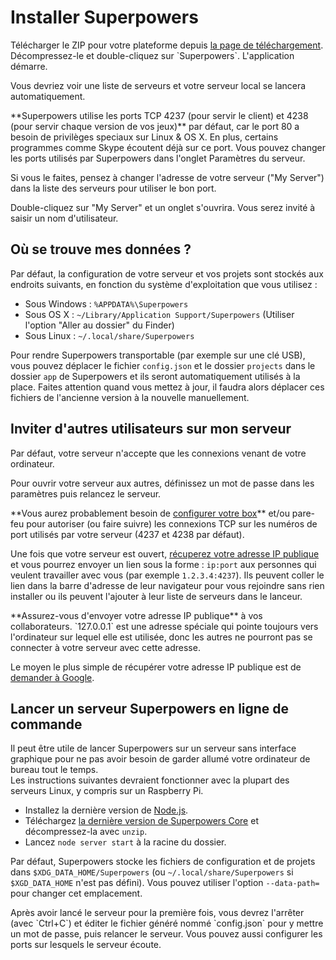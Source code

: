 # Installer Superpowers

<div class="action">
  <p>Télécharger le ZIP pour votre plateforme depuis <a href="https://sparklinlabs.itch.io/superpowers" target="_blank">la page de téléchargement</a>.  
  Décompressez-le et double-cliquez sur `Superpowers`.  
  L'application démarre.
</div>

Vous devriez voir une liste de serveurs et votre serveur local se lancera automatiquement.

<div class="note">
  <p>**Superpowers utilise les ports TCP 4237 (pour servir le client) et 4238 (pour servir chaque version de vos jeux)** par défaut, car le port 80 a besoin de privilèges speciaux sur Linux &amp; OS X. En plus, certains programmes comme Skype écoutent déjà sur ce port. Vous pouvez changer les ports utilisés par Superpowers dans l'onglet Paramètres du serveur.

  <p>Si vous le faites, pensez à changer l'adresse de votre serveur ("My Server") dans la liste des serveurs pour utiliser le bon port.
</div>

Double-cliquez sur "My Server" et un onglet s'ouvrira. Vous serez invité à saisir un nom d'utilisateur.

## Où se trouve mes données ?

Par défaut, la configuration de votre serveur et vos projets sont stockés aux endroits suivants, en fonction du système d'exploitation que vous utilisez :

  * Sous Windows : `%APPDATA%\Superpowers`
  * Sous OS X : `~/Library/Application Support/Superpowers` (Utiliser l'option "Aller au dossier" du Finder)
  * Sous Linux : `~/.local/share/Superpowers`

Pour rendre Superpowers transportable (par exemple sur une clé USB), vous pouvez déplacer le fichier `config.json` et le dossier `projects` dans le dossier `app` de Superpowers et ils seront automatiquement utilisés à la place. Faites attention quand vous mettez à jour, il faudra alors déplacer ces fichiers de l'ancienne version à la nouvelle manuellement.

## Inviter d'autres utilisateurs sur mon serveur

Par défaut, votre serveur n'accepte que les connexions venant de votre ordinateur.

<div class="action">
  <p>Pour ouvrir votre serveur aux autres, définissez un mot de passe dans les paramètres puis relancez le serveur.
</div>

<div class="note">
  <p>**Vous aurez probablement besoin de <a href="https://www.google.com/search?q=configurer%20la%20redirection%20de%20port" target="_blank">configurer votre box</a>** et/ou pare-feu
  pour autoriser (ou faire suivre) les connexions TCP sur les numéros de port utilisés par votre serveur (4237 et 4238 par défaut).
</div>

Une fois que votre serveur est ouvert, <a href="https://www.google.fr/search?q=mon%20ip" target="_blank">récuperez votre adresse IP publique</a> et vous pourrez envoyer un lien sous la forme : `ip:port` aux personnes qui veulent travailler avec vous (par exemple `1.2.3.4:4237`). Ils peuvent coller le lien dans la barre d'adresse de leur navigateur pour vous rejoindre sans rien installer ou ils peuvent l'ajouter à leur liste de serveurs dans le lanceur.

<div class="note">
  <p>**Assurez-vous d'envoyer votre adresse IP publique** à vos collaborateurs. `127.0.0.1` est une adresse spéciale qui pointe toujours vers l'ordinateur sur lequel elle est utilisée, donc les autres ne pourront pas se connecter à votre serveur avec cette adresse.

  <p>Le moyen le plus simple de récupérer votre adresse IP publique est de <a href="https://www.google.fr/search?q=mon%20ip" target="_blank">demander à Google</a>.
</div>

## Lancer un serveur Superpowers en ligne de commande

Il peut être utile de lancer Superpowers sur un serveur sans interface graphique pour ne pas avoir besoin de garder allumé votre ordinateur de bureau tout le temps.  
Les instructions suivantes devraient fonctionner avec la plupart des serveurs Linux, y compris sur un Raspberry Pi.

  * Installez la dernière version de <a href="https://nodejs.org/" target="_blank">Node.js</a>.
  * Téléchargez [la dernière version de Superpowers Core](https://github.com/superpowers/superpowers-core/releases) et décompressez-la avec `unzip`.
  * Lancez `node server start` à la racine du dossier.

Par défaut, Superpowers stocke les fichiers de configuration et de projets dans `$XDG_DATA_HOME/Superpowers` (ou `~/.local/share/Superpowers` si `$XGD_DATA_HOME` n'est pas défini). Vous pouvez utiliser l'option `--data-path=` pour changer cet emplacement.

<div class="note">
  Après avoir lancé le serveur pour la première fois, vous devrez l'arrêter (avec `Ctrl+C`)
  et éditer le fichier généré nommé `config.json` pour y mettre un mot de passe, puis relancer le serveur.
  Vous pouvez aussi configurer les ports sur lesquels le serveur écoute.
</div>
